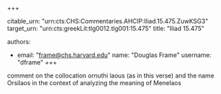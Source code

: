 +++


citable_urn: "urn:cts:CHS:Commentaries.AHCIP:Iliad.15.475.ZuwKSG3"
target_urn: "urn:cts:greekLit:tlg0012.tlg001:15.475"
title: "Iliad 15.475"

authors:
- email: "frame@chs.harvard.edu"
  name: "Douglas Frame"
  username: "dframe"
+++

<p>comment on the collocation ornuthi laous (as in this verse) and the name Orsilaos in the context of analyzing the meaning of Menelaos</p>